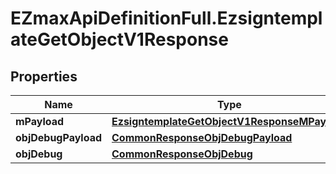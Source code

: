 # EZmaxApiDefinitionFull.EzsigntemplateGetObjectV1Response

## Properties

Name | Type | Description | Notes
------------ | ------------- | ------------- | -------------
**mPayload** | [**EzsigntemplateGetObjectV1ResponseMPayload**](EzsigntemplateGetObjectV1ResponseMPayload.md) |  | 
**objDebugPayload** | [**CommonResponseObjDebugPayload**](CommonResponseObjDebugPayload.md) |  | [optional] 
**objDebug** | [**CommonResponseObjDebug**](CommonResponseObjDebug.md) |  | [optional] 


